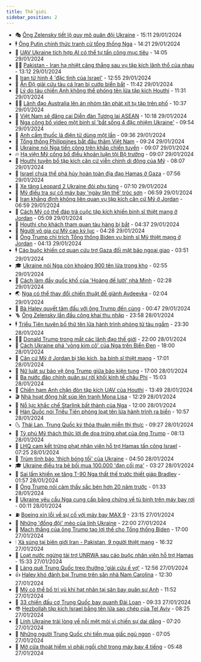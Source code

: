 ```yaml
---
title: Thế giới
sidebar_position: 2
---
```


<!-- vnexpress-the-gioi:START -->
- 🎭 [Ông Zelensky tiết lộ quy mô quân đội Ukraine](https://vnexpress.net/ong-zelensky-tiet-lo-quy-mo-quan-doi-ukraine-4706545.html) - 15:11 29/01/2024
- 🕴 [Ông Putin chính thức tranh cử tổng thống Nga](https://vnexpress.net/ong-putin-chinh-thuc-tranh-cu-tong-thong-nga-4706540.html) - 14:21 29/01/2024
- 🤭 [UAV Ukraine tích hợp AI có thể tự tấn công mục tiêu](https://vnexpress.net/uav-ukraine-tich-hop-ai-co-the-tu-tan-cong-muc-tieu-4666333.html) - 14:05 29/01/2024
- 🧑‍💻 [Pakistan - Iran hạ nhiệt căng thẳng sau vụ tập kích lãnh thổ của nhau](https://vnexpress.net/pakistan-iran-ha-nhiet-cang-thang-sau-vu-tap-kich-lanh-tho-cua-nhau-4706519.html) - 13:12 29/01/2024
- 🦏 [Iran tử hình 4 &#39;đặc tình của Israel&#39;](https://vnexpress.net/iran-tu-hinh-4-dac-tinh-cua-israel-4706527.html) - 12:55 29/01/2024
- 🦒 [Ấn Độ giải cứu tàu cá Iran bị cướp biển bắt](https://vnexpress.net/an-do-giai-cuu-tau-ca-iran-bi-cuop-bien-bat-4706521.html) - 11:42 29/01/2024
- 🌈 [Lý do tàu chiến Anh không thể phóng tên lửa tập kích Houthi](https://vnexpress.net/ly-do-tau-chien-anh-khong-the-phong-ten-lua-tap-kich-houthi-4706440.html) - 11:31 29/01/2024
- 🧑‍🏫 [Lãnh đạo Australia lên án nhóm tân phát xít tụ tập trên phố](https://vnexpress.net/lanh-dao-australia-len-an-nhom-tan-phat-xit-tu-tap-tren-pho-4706460.html) - 10:37 29/01/2024
- 🐲 [Việt Nam sẽ đăng cai Diễn đàn Tương lai ASEAN](https://vnexpress.net/viet-nam-se-dang-cai-dien-dan-tuong-lai-asean-4706458.html) - 10:18 29/01/2024
- 🦒 [Nga công bố video một binh sĩ &#39;bắt sống 4 đặc nhiệm Ukraine&#39;](https://vnexpress.net/nga-cong-bo-video-mot-binh-si-bat-song-4-dac-nhiem-ukraine-4706400.html) - 09:54 29/01/2024
- 🐻 [Anh cấm thuốc lá điện tử dùng một lần](https://vnexpress.net/anh-cam-thuoc-la-dien-tu-dung-mot-lan-4706383.html) - 09:36 29/01/2024
- 🚀 [Tổng thống Philippines bắt đầu thăm Việt Nam](https://vnexpress.net/tong-thong-philippines-bat-dau-tham-viet-nam-4706325.html) - 09:24 29/01/2024
- 🥰 [Ukraine nói Nga tiến công trên khắp chiến tuyến](https://vnexpress.net/ukraine-noi-nga-tien-cong-tren-khap-chien-tuyen-4706378.html) - 09:07 29/01/2024
- 🔥 [Hạ viện Mỹ công bố điều khoản luận tội Bộ trưởng](https://vnexpress.net/ha-vien-my-cong-bo-dieu-khoan-luan-toi-bo-truong-4706414.html) - 09:07 29/01/2024
- 🥳 [Houthi tuyên bố tập kích căn cứ viễn chinh di động của Mỹ](https://vnexpress.net/houthi-tuyen-bo-tap-kich-can-cu-vien-chinh-di-dong-cua-my-4706342.html) - 08:07 29/01/2024
- 💼 [Israel chưa thể phá hủy hoàn toàn địa đạo Hamas ở Gaza](https://vnexpress.net/israel-chua-the-pha-huy-hoan-toan-dia-dao-hamas-o-gaza-4706348.html) - 07:56 29/01/2024
- 🤡 [Xe tăng Leopard 2 Ukraine đói phụ tùng](https://vnexpress.net/xe-tang-leopard-2-ukraine-doi-phu-tung-4704194.html) - 07:10 29/01/2024
- 🌁 [Mỹ điều tra sự cố máy bay &#39;ngày tận thế&#39; tróc sơn](https://vnexpress.net/my-dieu-tra-su-co-may-bay-ngay-tan-the-troc-son-4706311.html) - 06:59 29/01/2024
- 🤩 [Iran khẳng định không liên quan vụ tập kích căn cứ Mỹ ở Jordan](https://vnexpress.net/iran-khang-dinh-khong-lien-quan-vu-tap-kich-can-cu-my-o-jordan-4706252.html) - 06:59 29/01/2024
- 🎉 [Cách Mỹ có thể đáp trả cuộc tập kích khiến binh sĩ thiệt mạng ở Jordan](https://vnexpress.net/cach-my-co-the-dap-tra-cuoc-tap-kich-khien-binh-si-thiet-mang-o-jordan-4706142.html) - 05:09 29/01/2024
- 🎉 [Houthi cho khách tham quan tàu hàng bị bắt](https://vnexpress.net/houthi-cho-khach-tham-quan-tau-hang-bi-bat-4706291.html) - 04:37 29/01/2024
- 🌁 [Người vô gia cư Mỹ cao kỷ lục](https://vnexpress.net/nguoi-vo-gia-cu-my-cao-ky-luc-4706262.html) - 04:28 29/01/2024
- 🌊 [Ông Trump chỉ trích Tổng thống Biden vụ binh sĩ Mỹ thiệt mạng ở Jordan](https://vnexpress.net/ong-trump-chi-trich-tong-thong-biden-vu-binh-si-my-thiet-mang-o-jordan-4706250.html) - 04:13 29/01/2024
- 🕴 [Cáo buộc khiến cơ quan cứu trợ Gaza đối mặt bão ngoại giao](https://vnexpress.net/cao-buoc-khien-co-quan-cuu-tro-gaza-doi-mat-bao-ngoai-giao-4706210.html) - 03:51 29/01/2024
- 🎓 [Ukraine nói Nga còn khoảng 900 tên lửa trong kho](https://vnexpress.net/ukraine-noi-nga-con-khoang-900-ten-lua-trong-kho-4706197.html) - 02:55 29/01/2024
- 🦩 [Cách làm đầy quốc khố của &#39;Hoàng đế lười&#39; nhà Minh](https://vnexpress.net/cach-lam-day-quoc-kho-cua-hoang-de-luoi-nha-minh-4704646.html) - 02:28 29/01/2024
- 🌏 [Nga có thể thay đổi chiến thuật để giành Avdeevka](https://vnexpress.net/nga-co-the-thay-doi-chien-thuat-de-gianh-avdeevka-4706177.html) - 02:04 29/01/2024
- 🌋 [Bà Haley quyết tâm đấu với ông Trump đến cùng](https://vnexpress.net/ba-haley-quyet-tam-dau-voi-ong-trump-den-cung-4706127.html) - 00:47 29/01/2024
- 🪜 [Ông Zelensky lần đầu công khai thu nhập](https://vnexpress.net/ong-zelensky-lan-dau-cong-khai-thu-nhap-4706125.html) - 23:58 28/01/2024
- 🕴 [Triều Tiên tuyên bố thử tên lửa hành trình phóng từ tàu ngầm](https://vnexpress.net/trieu-tien-tuyen-bo-thu-ten-lua-hanh-trinh-phong-tu-tau-ngam-4706122.html) - 23:30 28/01/2024
- 🧑‍🏫 [Donald Trump trong mắt các lãnh đạo thế giới](https://vnexpress.net/donald-trump-trong-mat-cac-lanh-dao-the-gioi-4705524.html) - 22:00 28/01/2024
- 🌮 [Cách Ukraine phá &#39;vòng kim cô&#39; của Nga trên Biển Đen](https://vnexpress.net/cach-ukraine-pha-vong-kim-co-cua-nga-tren-bien-den-4702722.html) - 18:00 28/01/2024
- 🚦 [Căn cứ Mỹ ở Jordan bị tập kích, ba binh sĩ thiệt mạng](https://vnexpress.net/can-cu-my-o-jordan-bi-tap-kich-ba-binh-si-thiet-mang-4706112.html) - 17:01 28/01/2024
- 💫 [Nữ luật sư bảo vệ ông Trump giữa bão kiện tụng](https://vnexpress.net/nu-luat-su-bao-ve-ong-trump-giua-bao-kien-tung-4704162.html) - 17:00 28/01/2024
- 🤡 [Ba nước đảo chính quân sự rời khối kinh tế châu Phi](https://vnexpress.net/ba-nuoc-dao-chinh-quan-su-roi-khoi-kinh-te-chau-phi-4706098.html) - 15:03 28/01/2024
- 🦣 [Chiến hạm Anh chặn đòn tập kích UAV của Houthi](https://vnexpress.net/chien-ham-anh-chan-don-tap-kich-uav-cua-houthi-4706089.html) - 13:49 28/01/2024
- 🎬 [Nhà hoạt động hất súp lên tranh Mona Lisa](https://vnexpress.net/nha-hoat-dong-hat-sup-len-tranh-mona-lisa-4706084.html) - 12:29 28/01/2024
- 🎉 [Nỗ lực khắc chế Starlink bất thành của Nga](https://vnexpress.net/no-luc-khac-che-starlink-bat-thanh-cua-nga-4705750.html) - 12:00 28/01/2024
- 🎡 [Hàn Quốc nói Triều Tiên phóng loạt tên lửa hành trình ra biển](https://vnexpress.net/han-quoc-noi-trieu-tien-phong-loat-ten-lua-hanh-trinh-ra-bien-4706070.html) - 10:57 28/01/2024
- 🌜 [Thái Lan, Trung Quốc ký thỏa thuận miễn thị thực](https://vnexpress.net/thai-lan-trung-quoc-ky-thoa-thuan-mien-thi-thuc-4706050.html) - 09:27 28/01/2024
- 🎡 [Tỷ phú Mỹ thách thức lời đe dọa trừng phạt của ông Trump](https://vnexpress.net/ty-phu-my-thach-thuc-loi-de-doa-trung-phat-cua-ong-trump-4706037.html) - 08:13 28/01/2024
- 🤗 [LHQ cam kết trừng phạt nhân viên hỗ trợ Hamas tấn công Israel](https://vnexpress.net/lhq-cam-ket-trung-phat-nhan-vien-ho-tro-hamas-tan-cong-israel-4706033.html) - 07:25 28/01/2024
- 🦩 [Trùm tình báo &#39;thích bóng tối&#39; của Ukraine](https://vnexpress.net/trum-tinh-bao-thich-bong-toi-cua-ukraine-4703458.html) - 04:50 28/01/2024
- 🎓 [Ukraine điều tra bê bối mua 100.000 &#39;đạn cối ma&#39;](https://vnexpress.net/ukraine-dieu-tra-be-boi-mua-100-000-dan-coi-ma-4705960.html) - 03:27 28/01/2024
- 🌁 [Sai lầm khiến xe tăng T-90 Nga thất thế trước thiết giáp Bradley](https://vnexpress.net/sai-lam-khien-xe-tang-t-90-nga-that-the-truoc-thiet-giap-bradley-4705800.html) - 01:57 28/01/2024
- 🤩 [Ông Trump nói cảm thấy sắc bén hơn 20 năm trước](https://vnexpress.net/ong-trump-noi-cam-thay-sac-ben-hon-20-nam-truoc-4705947.html) - 01:33 28/01/2024
- 👹 [Ukraine yêu cầu Nga cung cấp bằng chứng về tù binh trên máy bay rơi](https://vnexpress.net/ukraine-yeu-cau-nga-cung-cap-bang-chung-ve-tu-binh-tren-may-bay-roi-4705942.html) - 00:11 28/01/2024
- ⛽️ [Boeing xin lỗi về sự cố với máy bay MAX 9](https://vnexpress.net/boeing-xin-loi-ve-su-co-voi-may-bay-max-9-4705940.html) - 23:15 27/01/2024
- 🚀 [Những &#39;đồng đội&#39; mèo của lính Ukraine](https://vnexpress.net/nhung-dong-doi-meo-cua-linh-ukraine-4705456.html) - 22:00 27/01/2024
- 🎡 [Mạch thắng của ông Trump tạo lợi thế cho Tổng thống Biden](https://vnexpress.net/mach-thang-cua-ong-trump-tao-loi-the-cho-tong-thong-biden-4704899.html) - 17:00 27/01/2024
- 🕯 [Xả súng tại biên giới Iran - Pakistan, 9 người thiệt mạng](https://vnexpress.net/xa-sung-tai-bien-gioi-iran-pakistan-9-nguoi-thiet-mang-4705930.html) - 16:32 27/01/2024
- 🐻 [Loạt nước ngừng tài trợ UNRWA sau cáo buộc nhân viên hỗ trợ Hamas](https://vnexpress.net/loat-nuoc-ngung-tai-tro-unrwa-sau-cao-buoc-nhan-vien-ho-tro-hamas-4705914.html) - 15:33 27/01/2024
- 🚦 [Làng quê Trung Quốc treo thưởng &#39;giải cứu ế vợ&#39;](https://vnexpress.net/lang-que-trung-quoc-treo-thuong-giai-cuu-e-vo-4705901.html) - 12:56 27/01/2024
- 👍 [Haley khó đánh bại Trump trên sân nhà Nam Carolina](https://vnexpress.net/haley-kho-danh-bai-trump-tren-san-nha-nam-carolina-4705724.html) - 12:30 27/01/2024
- 🚀 [Mỹ có thể bố trí vũ khí hạt nhân tại sân bay quân sự Anh](https://vnexpress.net/my-co-the-bo-tri-vu-khi-hat-nhan-tai-san-bay-quan-su-anh-4705885.html) - 11:52 27/01/2024
- 🌮 [33 chiến đấu cơ Trung Quốc bay quanh Đài Loan](https://vnexpress.net/33-chien-dau-co-trung-quoc-bay-quanh-dai-loan-4705864.html) - 09:33 27/01/2024
- 😎 [Hezbollah tập kích Israel bằng tên lửa sao chép của Tel Aviv](https://vnexpress.net/hezbollah-tap-kich-israel-bang-ten-lua-sao-chep-cua-tel-aviv-4705820.html) - 08:25 27/01/2024
- 🐲 [Lính Ukraine trải lòng về nỗi mệt mỏi vì chiến sự dai dẳng](https://vnexpress.net/linh-ukraine-trai-long-ve-noi-met-moi-vi-chien-su-dai-dang-4705841.html) - 07:20 27/01/2024
- 💫 [Những người Trung Quốc chi tiền mua giấc ngủ ngon](https://vnexpress.net/nhung-nguoi-trung-quoc-chi-tien-mua-giac-ngu-ngon-4705748.html) - 07:05 27/01/2024
- 👀 [Mở cửa thoát hiểm vì phải ngồi chờ trong máy bay 4 tiếng](https://vnexpress.net/mo-cua-thoat-hiem-vi-phai-ngoi-cho-trong-may-bay-4-tieng-4705788.html) - 05:48 27/01/2024<!-- vnexpress-the-gioi:END -->